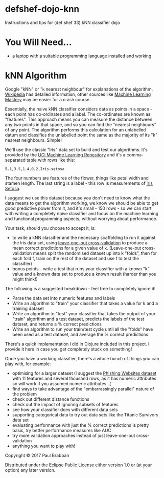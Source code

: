 # defshef-dojo-knn

Instructions and tips for (def shef 33) kNN classifier dojo

# You Will Need...

* a laptop with a suitable programming language installed and working

# kNN Algorithm

Google "kNN" or "k nearest neighbour" for explanations of the algorithm. [Wikipedia](https://en.wikipedia.org/wiki/K-nearest_neighbors_algorithm) has detailed information, other sources like [Machine Learning Mastery](http://machinelearningmastery.com/k-nearest-neighbors-for-machine-learning/) may be easier for a crash course.

Essentially, the naive kNN classifier considers data as points in a space - each point has co-ordinates and a label. The co-ordinates are known as "features". This approach means you can measure the distance between any two points in that space, and so you can find the "nearest neighbours" of any point. The algorithm performs this calculation for an unlabelled datum and classifies the unlabelled point the same as the majority of its "k" nearest neighbours. Simple!

We'll use the classic "Iris" data set to build and test our algorithms. It's provided by the [UCI Machine Learning Repository](https://archive.ics.uci.edu/ml/datasets/Iris) and it's a comma-separated table with rows like this:

`5.1,3.5,1.4,0.2,Iris-setosa`

The four numbers are features of the flower, things like petal width and stamen length. The last string is a label - this row is measurements of [Iris Setosa](https://en.wikipedia.org/wiki/Iris_setosa).

I suggest we use this dataset because you don't need to know what the data means to get the algorithm working, we know we should be able to get good predictive power from it, and it's small - 150 rows - so we can start with writing a completely naive classifier and focus on the machine learning and functional programming aspects, without worrying about performance.

Your task, should you choose to accept it, is:
* to write a kNN classifier and the necessary scaffolding to run it against the Iris data set, using [leave-one-out cross-validation](https://en.wikipedia.org/wiki/Cross-validation_(statistics)#Leave-one-out_cross-validation) to produce a mean correct predictions for a given value of k. (Leave-one-out cross-validation means split the randomised dataset up into k "folds", then for each fold f, train on the rest of the dataset and use f to test the classifier)
* bonus points - write a test that runs your classifier with a known "k" value and a known data set to produce a known result (harder than you might think!)

The following is a suggested breakdown - feel free to completely ignore it!

* Parse the data set into numeric features and labels
* Write an algorithm to "train" your classifier that takes a value for k and a training dataset
* Write an algorithm to "test" your classifier that takes the output of your "train" algorithm and a test dataset, predicts the labels of the test dataset, and returns a % correct predictions
* Write an algorithm to run your train/test cycle until all the "folds" have been used as a test dataset, and average the % correct predictions

There's a quick implementation I did in Clojure included in this project. I provide it here in case you get completely stuck on something!

Once you have a working classifier, there's a whole bunch of things you can play with, for example:
* optimising for a larger dataset (I suggest the [Phishing Websites dataset](https://archive.ics.uci.edu/ml/datasets/Phishing+Websites) with 11 features and several thousand rows, as it has numeric attributes so will work if you assumed numeric attributes...)
* find ways to take advantage of the "embarrassingly parallel" nature of the problem
* check out different distance functions
* check out the impact of ignoring subsets of features
* see how your classifier does with different data sets
* supporting categorical data to try out data sets like the Titanic Survivors data set
* evaluating performance with just the % correct predictions is pretty basic, try better performance measures like AUC
* try more validation approaches instead of just leave-one-out cross-validation
* anything you want to play with!

Copyright © 2017 Paul Brabban

Distributed under the Eclipse Public License either version 1.0 or (at
your option) any later version.
